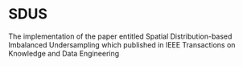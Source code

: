 # SDUS
The implementation of the paper entitled Spatial Distribution-based Imbalanced Undersampling which published in IEEE Transactions on Knowledge and Data Engineering 

